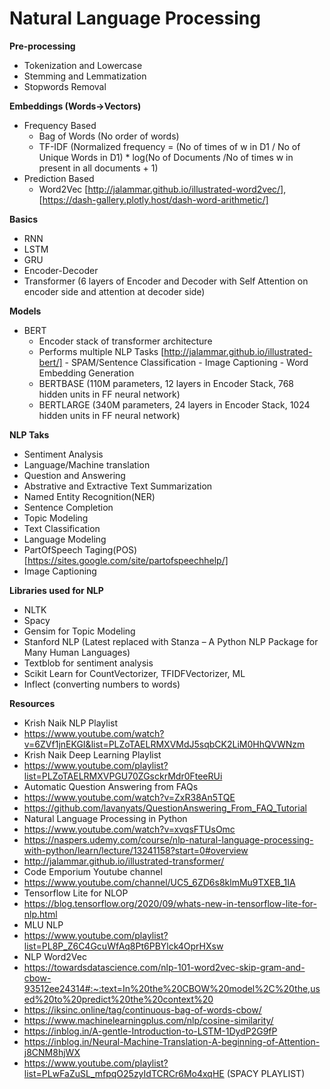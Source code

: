 # Natural Language Processing


**Pre-processing**
- Tokenization and Lowercase
- Stemming and Lemmatization
- Stopwords Removal

**Embeddings (Words->Vectors)**
- Frequency Based
   - Bag of Words (No order of words)
   - TF-IDF (Normalized frequency = (No of times of w in D1 / No of Unique Words in D1) * log(No of Documents /No of times w in present in all documents + 1)
- Prediction Based
   - Word2Vec [http://jalammar.github.io/illustrated-word2vec/], [https://dash-gallery.plotly.host/dash-word-arithmetic/]

**Basics**
- RNN
- LSTM
- GRU
- Encoder-Decoder
- Transformer (6 layers of Encoder and Decoder with Self Attention on encoder side and attention at decoder side)

**Models**
- BERT 
   - Encoder stack of transformer architecture
   - Performs multiple NLP Tasks [http://jalammar.github.io/illustrated-bert/]
         - SPAM/Sentence Classification
         - Image Captioning
         - Word Embedding Generation 
   - BERTBASE (110M parameters, 12 layers in Encoder Stack, 768 hidden units in FF neural network)
   - BERTLARGE (340M parameters, 24 layers in Encoder Stack, 1024 hidden units in FF neural network)

**NLP Taks**
- Sentiment Analysis
- Language/Machine translation
- Question and Answering
- Abstrative and Extractive Text Summarization
- Named Entity Recognition(NER)
- Sentence Completion
- Topic Modeling
- Text Classification
- Language Modeling
- PartOfSpeech Taging(POS) [https://sites.google.com/site/partofspeechhelp/]
- Image Captioning


**Libraries used for NLP**
- NLTK
- Spacy
- Gensim for Topic Modeling
- Stanford NLP (Latest replaced with Stanza – A Python NLP Package for Many Human Languages)
- Textblob for sentiment analysis
- Scikit Learn for CountVectorizer, TFIDFVectorizer, ML
- Inflect (converting numbers to words)



**Resources**
- Krish Naik NLP Playlist
 - https://www.youtube.com/watch?v=6ZVf1jnEKGI&list=PLZoTAELRMXVMdJ5sqbCK2LiM0HhQVWNzm
- Krish Naik Deep Learning Playlist
 - https://www.youtube.com/playlist?list=PLZoTAELRMXVPGU70ZGsckrMdr0FteeRUi
- Automatic Question Answering from FAQs 
 - https://www.youtube.com/watch?v=ZxR38An5TQE
 - https://github.com/lavanyats/QuestionAnswering_From_FAQ_Tutorial
- Natural Language Processing in Python
 - https://www.youtube.com/watch?v=xvqsFTUsOmc
 - https://naspers.udemy.com/course/nlp-natural-language-processing-with-python/learn/lecture/13241158?start=0#overview
- http://jalammar.github.io/illustrated-transformer/ 
- Code Emporium Youtube channel
 - https://www.youtube.com/channel/UC5_6ZD6s8klmMu9TXEB_1IA
- Tensorflow Lite for NLOP
 - https://blog.tensorflow.org/2020/09/whats-new-in-tensorflow-lite-for-nlp.html
- MLU NLP
 - https://www.youtube.com/playlist?list=PL8P_Z6C4GcuWfAq8Pt6PBYlck4OprHXsw
- NLP Word2Vec
 - https://towardsdatascience.com/nlp-101-word2vec-skip-gram-and-cbow-93512ee24314#:~:text=In%20the%20CBOW%20model%2C%20the,used%20to%20predict%20the%20context%20
- https://iksinc.online/tag/continuous-bag-of-words-cbow/
- https://www.machinelearningplus.com/nlp/cosine-similarity/
- https://inblog.in/A-gentle-Introduction-to-LSTM-1DydP2G9fP
- https://inblog.in/Neural-Machine-Translation-A-beginning-of-Attention-j8CNM8hjWX
- https://www.youtube.com/playlist?list=PLwFaZuSL_mfpqO25zyIdTCRCr6Mo4xqHE (SPACY PLAYLIST)
